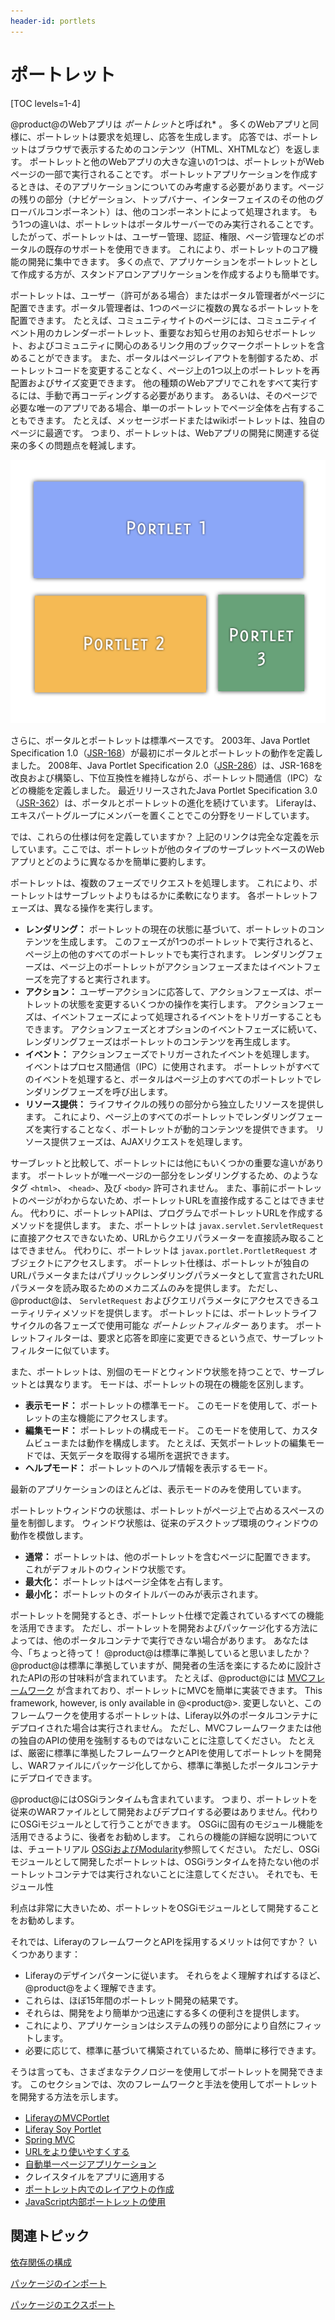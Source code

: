 ```yaml
---
header-id: portlets
---
```


# ポートレット

[TOC levels=1-4]

@product@のWebアプリは *ポートレット*と呼ばれ* 。 多くのWebアプリと同様に、ポートレットは要求を処理し、応答を生成します。 応答では、ポートレットはブラウザで表示するためのコンテンツ（HTML、XHTMLなど）を返します。 ポートレットと他のWebアプリの大きな違いの1つは、ポートレットがWebページの一部で実行されることです。 ポートレットアプリケーションを作成するときは、そのアプリケーションについてのみ考慮する必要があります。ページの残りの部分（ナビゲーション、トップバナー、インターフェイスのその他のグローバルコンポーネント）は、他のコンポーネントによって処理されます。 もう1つの違いは、ポートレットはポータルサーバーでのみ実行されることです。 したがって、ポートレットは、ユーザー管理、認証、権限、ページ管理などのポータルの既存のサポートを使用できます。 これにより、ポートレットのコア機能の開発に集中できます。 多くの点で、アプリケーションをポートレットとして作成する方が、スタンドアロンアプリケーションを作成するよりも簡単です。</p>

ポートレットは、ユーザー（許可がある場合）またはポータル管理者がページに配置できます。ポータル管理者は、1つのページに複数の異なるポートレットを配置できます。 たとえば、コミュニティサイトのページには、コミュニティイベント用のカレンダーポートレット、重要なお知らせ用のお知らせポートレット、およびコミュニティに関心のあるリンク用のブックマークポートレットを含めることができます。 また、ポータルはページレイアウトを制御するため、ポートレットコードを変更することなく、ページ上の1つ以上のポートレットを再配置およびサイズ変更できます。 他の種類のWebアプリでこれをすべて実行するには、手動で再コーディングする必要があります。 あるいは、そのページで必要な唯一のアプリである場合、単一のポートレットでページ全体を占有することもできます。 たとえば、メッセージボードまたはwikiポートレットは、独自のページに最適です。 つまり、ポートレットは、Webアプリの開発に関連する従来の多くの問題点を軽減します。

![図1：複数のポートレットを1つのページに配置できます。](../../images/portlet-applications.png)

さらに、ポータルとポートレットは標準ベースです。 2003年、Java Portlet Specification 1.0（[JSR-168](https://jcp.org/en/jsr/detail?id=168)）が最初にポータルとポートレットの動作を定義しました。 2008年、Java Portlet Specification 2.0（[JSR-286](https://jcp.org/en/jsr/detail?id=286)）は、JSR-168を改良および構築し、下位互換性を維持しながら、ポートレット間通信（IPC）などの機能を定義しました。 最近リリースされたJava Portlet Specification 3.0（[JSR-362](https://jcp.org/en/jsr/detail?id=362)）は、ポータルとポートレットの進化を続けています。 Liferayは、エキスパートグループにメンバーを置くことでこの分野をリードしています。

では、これらの仕様は何を定義していますか？ 上記のリンクは完全な定義を示しています。ここでは、ポートレットが他のタイプのサーブレットベースのWebアプリとどのように異なるかを簡単に要約します。

ポートレットは、複数のフェーズでリクエストを処理します。 これにより、ポートレットはサーブレットよりもはるかに柔軟になります。 各ポートレットフェーズは、異なる操作を実行します。

  - **レンダリング：** ポートレットの現在の状態に基づいて、ポートレットのコンテンツを生成します。 このフェーズが1つのポートレットで実行されると、ページ上の他のすべてのポートレットでも実行されます。 レンダリングフェーズは、ページ上のポートレットがアクションフェーズまたはイベントフェーズを完了すると実行されます。
  - **アクション：** ユーザーアクションに応答して、アクションフェーズは、ポートレットの状態を変更するいくつかの操作を実行します。 アクションフェーズは、イベントフェーズによって処理されるイベントをトリガーすることもできます。 アクションフェーズとオプションのイベントフェーズに続いて、レンダリングフェーズはポートレットのコンテンツを再生成します。
  - **イベント：** アクションフェーズでトリガーされたイベントを処理します。 イベントはプロセス間通信（IPC）に使用されます。 ポートレットがすべてのイベントを処理すると、ポータルはページ上のすべてのポートレットでレンダリングフェーズを呼び出します。
  - **リソース提供：** ライフサイクルの残りの部分から独立したリソースを提供します。 これにより、ページ上のすべてのポートレットでレンダリングフェーズを実行することなく、ポートレットが動的コンテンツを提供できます。 リソース提供フェーズは、AJAXリクエストを処理します。

サーブレットと比較して、ポートレットには他にもいくつかの重要な違いがあります。 ポートレットが唯一ページの一部分をレンダリングするため、のようなタグ `<html>`、 `<head>`、及び `<body>` 許可されません。 また、事前にポートレットのページがわからないため、ポートレットURLを直接作成することはできません。 代わりに、ポートレットAPIは、プログラムでポートレットURLを作成するメソッドを提供します。 また、ポートレットは `javax.servlet.ServletRequest`に直接アクセスできないため、URLからクエリパラメーターを直接読み取ることはできません。 代わりに、ポートレットは `javax.portlet.PortletRequest` オブジェクトにアクセスします。 ポートレット仕様は、ポートレットが独自のURLパラメータまたはパブリックレンダリングパラメータとして宣言されたURLパラメータを読み取るためのメカニズムのみを提供します。 ただし、@product@は、 `ServletRequest` およびクエリパラメータにアクセスできるユーティリティメソッドを提供します。 ポートレットには、ポートレットライフサイクルの各フェーズで使用可能な *ポートレットフィルター* あります。 ポートレットフィルターは、要求と応答を即座に変更できるという点で、サーブレットフィルターに似ています。

また、ポートレットは、別個のモードとウィンドウ状態を持つことで、サーブレットとは異なります。 モードは、ポートレットの現在の機能を区別します。

  - **表示モード：** ポートレットの標準モード。 このモードを使用して、ポートレットの主な機能にアクセスします。
  - **編集モード：** ポートレットの構成モード。 このモードを使用して、カスタムビューまたは動作を構成します。 たとえば、天気ポートレットの編集モードでは、天気データを取得する場所を選択できます。
  - **ヘルプモード：** ポートレットのヘルプ情報を表示するモード。

最新のアプリケーションのほとんどは、表示モードのみを使用しています。

ポートレットウィンドウの状態は、ポートレットがページ上で占めるスペースの量を制御します。 ウィンドウ状態は、従来のデスクトップ環境のウィンドウの動作を模倣します。

  - **通常：** ポートレットは、他のポートレットを含むページに配置できます。 これがデフォルトのウィンドウ状態です。
  - **最大化：** ポートレットはページ全体を占有します。
  - **最小化：** ポートレットのタイトルバーのみが表示されます。

ポートレットを開発するとき、ポートレット仕様で定義されているすべての機能を活用できます。 ただし、ポートレットを開発およびパッケージ化する方法によっては、他のポータルコンテナで実行できない場合があります。 あなたは今、「ちょっと待って！ @product@は標準に準拠していると思いましたか？ @product@は標準に準拠していますが、開発者の生活を楽にするために設計されたAPIの形の甘味料が含まれています。 たとえば、@product@には [MVCフレームワーク](/docs/7-1/tutorials/-/knowledge_base/t/liferay-mvc-portlet) が含まれており、ポートレットにMVCを簡単に実装できます。 This framework, however, is only available in @<product@>. 変更しないと、このフレームワークを使用するポートレットは、Liferay以外のポータルコンテナにデプロイされた場合は実行されません。 ただし、MVCフレームワークまたは他の独自のAPIの使用を強制するものではないことに注意してください。 たとえば、厳密に標準に準拠したフレームワークとAPIを使用してポートレットを開発し、WARファイルにパッケージ化してから、標準に準拠したポータルコンテナにデプロイできます。

@product@にはOSGiランタイムも含まれています。 つまり、ポートレットを従来のWARファイルとして開発およびデプロイする必要はありません。代わりにOSGiモジュールとして行うことができます。 OSGiに固有のモジュール機能を活用できるように、後者をお勧めします。 これらの機能の詳細な説明については、チュートリアル [OSGiおよびModularity](/docs/7-1/tutorials/-/knowledge_base/t/osgi-and-modularity-for-liferay-6-developers)参照してください。 ただし、OSGiモジュールとして開発したポートレットは、OSGiランタイムを持たない他のポートレットコンテナでは実行されないことに注意してください。 それでも、モジュール性</a>

利点は非常に大きいため、ポートレットをOSGiモジュールとして開発することをお勧めします。</p> 

それでは、LiferayのフレームワークとAPIを採用するメリットは何ですか？ いくつかあります：

  - Liferayのデザインパターンに従います。 それらをよく理解すればするほど、@product@をよく理解できます。
  - これらは、ほぼ15年間のポートレット開発の結果です。
  - それらは、開発をより簡単かつ迅速にする多くの便利さを提供します。
  - これにより、アプリケーションはシステムの残りの部分により自然にフィットします。
  - 必要に応じて、標準に基づいて構築されているため、簡単に移行できます。

そうは言っても、さまざまなテクノロジーを使用してポートレットを開発できます。 このセクションでは、次のフレームワークと手法を使用してポートレットを開発する方法を示します。

  - [LiferayのMVCPortlet](/docs/7-1/tutorials/-/knowledge_base/t/liferay-mvc-portlet)
  - [Liferay Soy Portlet](/docs/7-1/tutorials/-/knowledge_base/t/liferay-soy-portlet)
  - [Spring MVC](/docs/7-1/tutorials/-/knowledge_base/t/spring-mvc)
  - [URLをより使いやすくする](/docs/7-1/tutorials/-/knowledge_base/t/making-urls-friendlier)
  - [自動単一ページアプリケーション](/docs/7-1/tutorials/-/knowledge_base/t/automatic-single-page-applications)
  - クレイスタイルをアプリに適用する
  - [ポートレット内でのレイアウトの作成](/docs/7-1/tutorials/-/knowledge_base/t/creating-layouts-inside-custom-portlets)
  - [JavaScript内部ポートレットの使用](/docs/7-1/tutorials/-/knowledge_base/t/using-javascript-in-your-portlets)

<!-- TODO: readd JSF link, when available. -Cody.
- [JSF Portlets with Liferay Faces](develop/tutorials/-/knowledge_base/7-1/jsf-portlets-with-liferay-faces)
-->



## 関連トピック

[依存関係の構成](/docs/7-1/tutorials/-/knowledge_base/t/configuring-dependencies)

[パッケージのインポート](/docs/7-1/tutorials/-/knowledge_base/t/importing-packages)

[パッケージのエクスポート](/docs/7-1/tutorials/-/knowledge_base/t/exporting-packages)
